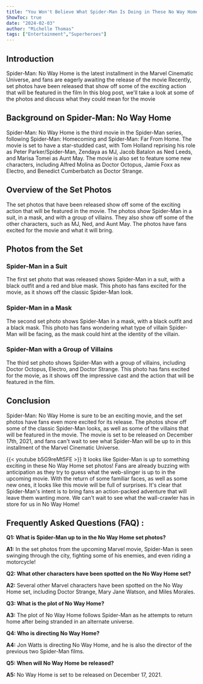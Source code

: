 ```yaml
---
title: "You Won't Believe What Spider-Man Is Doing in These No Way Home Set Photos!"
ShowToc: true 
date: "2024-02-03"
author: "Michelle Thomas" 
tags: ["Entertainment","Superheroes"]
---
```

## Introduction

Spider-Man: No Way Home is the latest installment in the Marvel Cinematic Universe, and fans are eagerly awaiting the release of the movie Recently, set photos have been released that show off some of the exciting action that will be featured in the film In this blog post, we'll take a look at some of the photos and discuss what they could mean for the movie

## Background on Spider-Man: No Way Home

Spider-Man: No Way Home is the third movie in the Spider-Man series, following Spider-Man: Homecoming and Spider-Man: Far From Home. The movie is set to have a star-studded cast, with Tom Holland reprising his role as Peter Parker/Spider-Man, Zendaya as MJ, Jacob Batalon as Ned Leeds, and Marisa Tomei as Aunt May. The movie is also set to feature some new characters, including Alfred Molina as Doctor Octopus, Jamie Foxx as Electro, and Benedict Cumberbatch as Doctor Strange.

## Overview of the Set Photos

The set photos that have been released show off some of the exciting action that will be featured in the movie. The photos show Spider-Man in a suit, in a mask, and with a group of villains. They also show off some of the other characters, such as MJ, Ned, and Aunt May. The photos have fans excited for the movie and what it will bring.

## Photos from the Set

### Spider-Man in a Suit

The first set photo that was released shows Spider-Man in a suit, with a black outfit and a red and blue mask. This photo has fans excited for the movie, as it shows off the classic Spider-Man look.

### Spider-Man in a Mask

The second set photo shows Spider-Man in a mask, with a black outfit and a black mask. This photo has fans wondering what type of villain Spider-Man will be facing, as the mask could hint at the identity of the villain.

### Spider-Man with a Group of Villains

The third set photo shows Spider-Man with a group of villains, including Doctor Octopus, Electro, and Doctor Strange. This photo has fans excited for the movie, as it shows off the impressive cast and the action that will be featured in the film.

## Conclusion

Spider-Man: No Way Home is sure to be an exciting movie, and the set photos have fans even more excited for its release. The photos show off some of the classic Spider-Man looks, as well as some of the villains that will be featured in the movie. The movie is set to be released on December 17th, 2021, and fans can't wait to see what Spider-Man will be up to in this installment of the Marvel Cinematic Universe.

{{< youtube b5G9reMt5FE >}} 
It looks like Spider-Man is up to something exciting in these No Way Home set photos! Fans are already buzzing with anticipation as they try to guess what the web-slinger is up to in the upcoming movie. With the return of some familiar faces, as well as some new ones, it looks like this movie will be full of surprises. It's clear that Spider-Man's intent is to bring fans an action-packed adventure that will leave them wanting more. We can't wait to see what the wall-crawler has in store for us in No Way Home!

## Frequently Asked Questions (FAQ) :
**Q1: What is Spider-Man up to in the No Way Home set photos?**

**A1:** In the set photos from the upcoming Marvel movie, Spider-Man is seen swinging through the city, fighting some of his enemies, and even riding a motorcycle!

**Q2: What other characters have been spotted on the No Way Home set?**

**A2:** Several other Marvel characters have been spotted on the No Way Home set, including Doctor Strange, Mary Jane Watson, and Miles Morales.

**Q3: What is the plot of No Way Home?**

**A3:** The plot of No Way Home follows Spider-Man as he attempts to return home after being stranded in an alternate universe.

**Q4: Who is directing No Way Home?**

**A4:** Jon Watts is directing No Way Home, and he is also the director of the previous two Spider-Man films.

**Q5: When will No Way Home be released?**

**A5:** No Way Home is set to be released on December 17, 2021.



